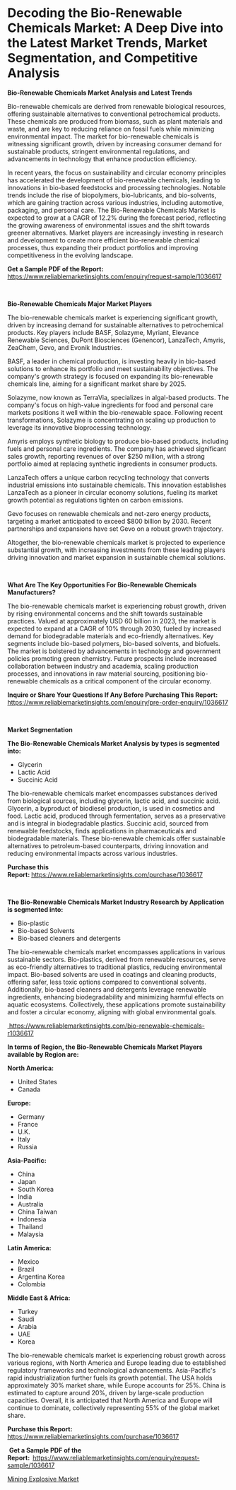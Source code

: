 <p><h1>Decoding the Bio-Renewable Chemicals Market: A Deep Dive into the Latest Market Trends, Market Segmentation, and Competitive Analysis</h1></p><p><strong>Bio-Renewable Chemicals Market Analysis and Latest Trends</strong></p>
<p><p>Bio-renewable chemicals are derived from renewable biological resources, offering sustainable alternatives to conventional petrochemical products. These chemicals are produced from biomass, such as plant materials and waste, and are key to reducing reliance on fossil fuels while minimizing environmental impact. The market for bio-renewable chemicals is witnessing significant growth, driven by increasing consumer demand for sustainable products, stringent environmental regulations, and advancements in technology that enhance production efficiency.</p><p>In recent years, the focus on sustainability and circular economy principles has accelerated the development of bio-renewable chemicals, leading to innovations in bio-based feedstocks and processing technologies. Notable trends include the rise of biopolymers, bio-lubricants, and bio-solvents, which are gaining traction across various industries, including automotive, packaging, and personal care. The Bio-Renewable Chemicals Market is expected to grow at a CAGR of 12.2% during the forecast period, reflecting the growing awareness of environmental issues and the shift towards greener alternatives. Market players are increasingly investing in research and development to create more efficient bio-renewable chemical processes, thus expanding their product portfolios and improving competitiveness in the evolving landscape.</p></p>
<p><strong>Get a Sample PDF of the Report:&nbsp;</strong> <a href="https://www.reliablemarketinsights.com/enquiry/request-sample/1036617?utm_campaign=3264&utm_medium=2&utm_source=Github&utm_content=ia&utm_term=21032025&utm_id=bio-renewable-chemicals">https://www.reliablemarketinsights.com/enquiry/request-sample/1036617</a></p>
<p>&nbsp;</p>
<p><strong>Bio-Renewable Chemicals Major Market Players</strong></p>
<p><p>The bio-renewable chemicals market is experiencing significant growth, driven by increasing demand for sustainable alternatives to petrochemical products. Key players include BASF, Solazyme, Myriant, Elevance Renewable Sciences, DuPont Biosciences (Genencor), LanzaTech, Amyris, ZeaChem, Gevo, and Evonik Industries.</p><p>BASF, a leader in chemical production, is investing heavily in bio-based solutions to enhance its portfolio and meet sustainability objectives. The company's growth strategy is focused on expanding its bio-renewable chemicals line, aiming for a significant market share by 2025.</p><p>Solazyme, now known as TerraVia, specializes in algal-based products. The company's focus on high-value ingredients for food and personal care markets positions it well within the bio-renewable space. Following recent transformations, Solazyme is concentrating on scaling up production to leverage its innovative bioprocessing technology.</p><p>Amyris employs synthetic biology to produce bio-based products, including fuels and personal care ingredients. The company has achieved significant sales growth, reporting revenues of over $250 million, with a strong portfolio aimed at replacing synthetic ingredients in consumer products.</p><p>LanzaTech offers a unique carbon recycling technology that converts industrial emissions into sustainable chemicals. This innovation establishes LanzaTech as a pioneer in circular economy solutions, fueling its market growth potential as regulations tighten on carbon emissions.</p><p>Gevo focuses on renewable chemicals and net-zero energy products, targeting a market anticipated to exceed $800 billion by 2030. Recent partnerships and expansions have set Gevo on a robust growth trajectory.</p><p>Altogether, the bio-renewable chemicals market is projected to experience substantial growth, with increasing investments from these leading players driving innovation and market expansion in sustainable chemical solutions.</p></p>
<p>&nbsp;</p>
<p><strong>What Are The Key Opportunities For Bio-Renewable Chemicals Manufacturers?</strong></p>
<p><p>The bio-renewable chemicals market is experiencing robust growth, driven by rising environmental concerns and the shift towards sustainable practices. Valued at approximately USD 60 billion in 2023, the market is expected to expand at a CAGR of 10% through 2030, fueled by increased demand for biodegradable materials and eco-friendly alternatives. Key segments include bio-based polymers, bio-based solvents, and biofuels. The market is bolstered by advancements in technology and government policies promoting green chemistry. Future prospects include increased collaboration between industry and academia, scaling production processes, and innovations in raw material sourcing, positioning bio-renewable chemicals as a critical component of the circular economy.</p></p>
<p><strong>Inquire or Share Your Questions If Any Before Purchasing This Report:</strong> <a href="https://www.reliablemarketinsights.com/enquiry/pre-order-enquiry/1036617?utm_campaign=3264&utm_medium=2&utm_source=Github&utm_content=ia&utm_term=21032025&utm_id=bio-renewable-chemicals">https://www.reliablemarketinsights.com/enquiry/pre-order-enquiry/1036617</a></p>
<p>&nbsp;</p>
<p><strong>Market Segmentation</strong></p>
<p><strong>The Bio-Renewable Chemicals Market Analysis by types is segmented into:</strong></p>
<p><ul><li>Glycerin</li><li>Lactic Acid</li><li>Succinic Acid</li></ul></p>
<p><p>The bio-renewable chemicals market encompasses substances derived from biological sources, including glycerin, lactic acid, and succinic acid. Glycerin, a byproduct of biodiesel production, is used in cosmetics and food. Lactic acid, produced through fermentation, serves as a preservative and is integral in biodegradable plastics. Succinic acid, sourced from renewable feedstocks, finds applications in pharmaceuticals and biodegradable materials. These bio-renewable chemicals offer sustainable alternatives to petroleum-based counterparts, driving innovation and reducing environmental impacts across various industries.</p></p>
<p><strong>Purchase this Report:&nbsp;</strong><a href="https://www.reliablemarketinsights.com/purchase/1036617?utm_campaign=3264&utm_medium=2&utm_source=Github&utm_content=ia&utm_term=21032025&utm_id=bio-renewable-chemicals">https://www.reliablemarketinsights.com/purchase/1036617</a></p>
<p>&nbsp;</p>
<p><strong>The Bio-Renewable Chemicals Market Industry Research by Application is segmented into:</strong></p>
<p><ul><li>Bio-plastic</li><li>Bio-based Solvents</li><li>Bio-based cleaners and detergents</li></ul></p>
<p><p>The bio-renewable chemicals market encompasses applications in various sustainable sectors. Bio-plastics, derived from renewable resources, serve as eco-friendly alternatives to traditional plastics, reducing environmental impact. Bio-based solvents are used in coatings and cleaning products, offering safer, less toxic options compared to conventional solvents. Additionally, bio-based cleaners and detergents leverage renewable ingredients, enhancing biodegradability and minimizing harmful effects on aquatic ecosystems. Collectively, these applications promote sustainability and foster a circular economy, aligning with global environmental goals.</p></p>
<p><a href="https://www.reliablemarketinsights.com/bio-renewable-chemicals-r1036617?utm_campaign=3264&utm_medium=2&utm_source=Github&utm_content=ia&utm_term=21032025&utm_id=bio-renewable-chemicals">&nbsp;https://www.reliablemarketinsights.com/bio-renewable-chemicals-r1036617</a></p>
<p><strong>In terms of Region, the Bio-Renewable Chemicals Market Players available by Region are:</strong></p>
<p>
    <p> <strong> North America: </strong>
        <ul>
            <li>United States</li>
            <li>Canada</li>
        </ul>
        </p> 
    <p> <strong> Europe: </strong>
        <ul>
            <li>Germany</li>
            <li>France</li>
            <li>U.K.</li>
            <li>Italy</li>
            <li>Russia</li>
        </ul>
        </p> 
    <p> <strong> Asia-Pacific: </strong>
        <ul>
            <li>China</li>
            <li>Japan</li>
            <li>South Korea</li>
            <li>India</li>
            <li>Australia</li>
            <li>China Taiwan</li>
            <li>Indonesia</li>
            <li>Thailand</li>
            <li>Malaysia</li>
        </ul>
        </p> 
    <p> <strong> Latin America: </strong>
        <ul>
            <li>Mexico</li>
            <li>Brazil</li>
            <li>Argentina Korea</li>
            <li>Colombia</li>
        </ul>
        </p> 
    <p> <strong> Middle East & Africa: </strong>
        <ul>
            <li>Turkey</li>
            <li>Saudi</li>
            <li>Arabia</li>
            <li>UAE</li>
            <li>Korea</li>
        </ul>
    </p>
    </p>
<p><p>The bio-renewable chemicals market is experiencing robust growth across various regions, with North America and Europe leading due to established regulatory frameworks and technological advancements. Asia-Pacific's rapid industrialization further fuels its growth potential. The USA holds approximately 30% market share, while Europe accounts for 25%. China is estimated to capture around 20%, driven by large-scale production capacities. Overall, it is anticipated that North America and Europe will continue to dominate, collectively representing 55% of the global market share.</p></p>
<p><strong>Purchase this Report: </strong><a href="https://www.reliablemarketinsights.com/purchase/1036617?utm_campaign=3264&utm_medium=2&utm_source=Github&utm_content=ia&utm_term=21032025&utm_id=bio-renewable-chemicals">https://www.reliablemarketinsights.com/purchase/1036617</a></p>
<p>&nbsp;<strong>Get a Sample PDF of the Report:&nbsp;&nbsp;</strong><a href="https://www.reliablemarketinsights.com/enquiry/request-sample/1036617?utm_campaign=3264&utm_medium=2&utm_source=Github&utm_content=ia&utm_term=21032025&utm_id=bio-renewable-chemicals">https://www.reliablemarketinsights.com/enquiry/request-sample/1036617</a></p>
<p><strong></strong></p>
<p><p><a href="https://github.com/iroldilom/Market-Research-Report-List-1/blob/main/mining-explosive-market.md?utm_campaign=3264&utm_medium=2&utm_source=Github&utm_content=ia&utm_term=21032025&utm_id=bio-renewable-chemicals">Mining Explosive Market</a></p></p>